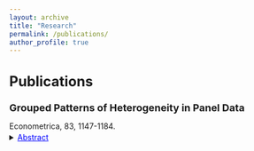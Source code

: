 ```yaml
---
layout: archive
title: "Research"
permalink: /publications/
author_profile: true
---
```



**<span style="font-size: 25px; line-height: 1.5;">Publications </span>** 
---
**<p style="font-size: 18px; margin-bottom: 2.5px;">Grouped Patterns of Heterogeneity in Panel Data</p>** 
<p style="margin-bottom: 2.5px;">Econometrica, 83, 1147-1184.</p>

<details>
  <summary><span style="color:blue; text-decoration:underline; font-size: 14px; line-height: 0.2;">Abstract</span></summary>
  <p style="font-size: 14px;">This paper introduces time-varying grouped patterns of heterogeneity in linear panel data models. A distinctive feature of our approach is that group membership is left unrestricted. We estimate the parameters of the model using a “grouped fixed-effects” estimator that minimizes a least squares criterion with respect to all possible groupings of the cross-sectional units. Recent advances in the clustering literature allow for fast and efficient computation. We provide conditions under which our estimator is consistent as both dimensions of the panel tend to infinity, and we develop inference methods. Finally, we allow for grouped patterns of unobserved heterogeneity in the study of the link between income and democracy across countries.</p>
</details>

